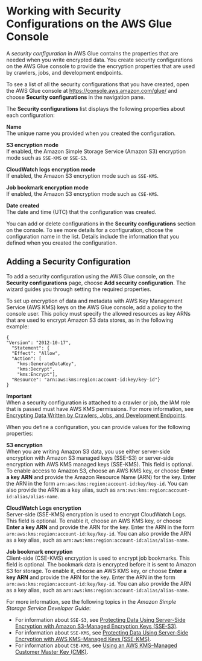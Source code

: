 # Working with Security Configurations on the AWS Glue Console<a name="console-security-configurations"></a>

A *security configuration* in AWS Glue contains the properties that are needed when you write encrypted data\. You create security configurations on the AWS Glue console to provide the encryption properties that are used by crawlers, jobs, and development endpoints\. 

To see a list of all the security configurations that you have created, open the AWS Glue console at [https://console\.aws\.amazon\.com/glue/](https://console.aws.amazon.com/glue/) and choose **Security configurations** in the navigation pane\.

The **Security configurations** list displays the following properties about each configuration:

**Name**  
The unique name you provided when you created the configuration\.

**S3 encryption mode**  
If enabled, the Amazon Simple Storage Service \(Amazon S3\) encryption mode such as `SSE-KMS` or `SSE-S3`\.

**CloudWatch logs encryption mode**  
If enabled, the Amazon S3 encryption mode such as `SSE-KMS`\.

**Job bookmark encryption mode**  
If enabled, the Amazon S3 encryption mode such as `CSE-KMS`\.

**Date created**  
The date and time \(UTC\) that the configuration was created\.

You can add or delete configurations in the **Security configurations** section on the console\. To see more details for a configuration, choose the configuration name in the list\. Details include the information that you defined when you created the configuration\.

## Adding a Security Configuration<a name="console-security-configurations-wizard"></a>

To add a security configuration using the AWS Glue console, on the **Security configurations** page, choose **Add security configuration**\. The wizard guides you through setting the required properties\.

To set up encryption of data and metadata with AWS Key Management Service \(AWS KMS\) keys on the AWS Glue console, add a policy to the console user\. This policy must specify the allowed resources as key ARNs that are used to encrypt Amazon S3 data stores, as in the following example:

```
{
"Version": "2012-10-17",
  "Statement": {
  "Effect": "Allow",
  "Action": [
    "kms:GenerateDataKey",
    "kms:Decrypt",    
    "kms:Encrypt"],
  "Resource": "arn:aws:kms:region:account-id:key/key-id"}
}
```

**Important**  
When a security configuration is attached to a crawler or job, the IAM role that is passed must have AWS KMS permissions\. For more information, see [Encrypting Data Written by Crawlers, Jobs, and Development Endpoints](encryption-security-configuration.md)\.

When you define a configuration, you can provide values for the following properties:

**S3 encryption**  
When you are writing Amazon S3 data, you use either server\-side encryption with Amazon S3 managed keys \(SSE\-S3\) or server\-side encryption with AWS KMS managed keys \(SSE\-KMS\)\. This field is optional\. To enable access to Amazon S3, choose an AWS KMS key, or choose **Enter a key ARN** and provide the Amazon Resource Name \(ARN\) for the key\. Enter the ARN in the form `arn:aws:kms:region:account-id:key/key-id`\. You can also provide the ARN as a key alias, such as `arn:aws:kms:region:account-id:alias/alias-name`\. 

**CloudWatch Logs encryption**  
Server\-side \(SSE\-KMS\) encryption is used to encrypt CloudWatch Logs\. This field is optional\. To enable it, choose an AWS KMS key, or choose **Enter a key ARN** and provide the ARN for the key\. Enter the ARN in the form `arn:aws:kms:region:account-id:key/key-id`\. You can also provide the ARN as a key alias, such as `arn:aws:kms:region:account-id:alias/alias-name`\. 

**Job bookmark encryption**  
Client\-side \(CSE\-KMS\) encryption is used to encrypt job bookmarks\. This field is optional\. The bookmark data is encrypted before it is sent to Amazon S3 for storage\. To enable it, choose an AWS KMS key, or choose **Enter a key ARN** and provide the ARN for the key\. Enter the ARN in the form `arn:aws:kms:region:account-id:key/key-id`\. You can also provide the ARN as a key alias, such as `arn:aws:kms:region:account-id:alias/alias-name`\.

For more information, see the following topics in the *Amazon Simple Storage Service Developer Guide*:
+ For information about `SSE-S3`, see [Protecting Data Using Server\-Side Encryption with Amazon S3\-Managed Encryption Keys \(SSE\-S3\)](http://docs.aws.amazon.com/AmazonS3/latest/dev/UsingServerSideEncryption.html)\. 
+ For information about `SSE-KMS`, see [Protecting Data Using Server\-Side Encryption with AWS KMS–Managed Keys \(SSE\-KMS\)](http://docs.aws.amazon.com/AmazonS3/latest/dev/UsingKMSEncryption.html)\. 
+ For information about `CSE-KMS`, see [Using an AWS KMS–Managed Customer Master Key \(CMK\)](http://docs.aws.amazon.com/AmazonS3/latest/dev/UsingClientSideEncryption.html#client-side-encryption-kms-managed-master-key-intro)\. 